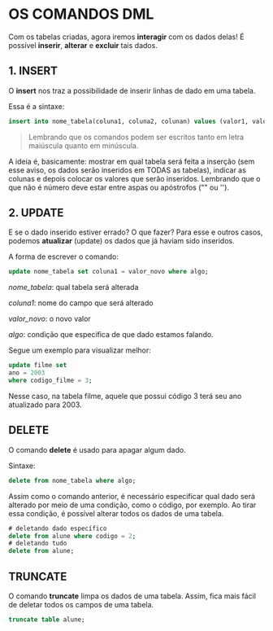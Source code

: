 # OS COMANDOS DML

Com os tabelas criadas, agora iremos **interagir** com os dados delas! É possível **inserir**, **alterar** e **excluir** tais dados.

## 1. INSERT

O **insert** nos traz a possibilidade de inserir linhas de dado em uma tabela.

Essa é a sintaxe:

```sql
insert into nome_tabela(coluna1, coluna2, colunan) values (valor1, valor2, valorn);
```

> Lembrando que os comandos podem ser escritos tanto em letra maiúscula quanto em minúscula.

A ideia é, basicamente: mostrar em qual tabela será feita a inserção (sem esse aviso, os dados serão inseridos em TODAS as tabelas), indicar as colunas e depois colocar os valores que serão inseridos. Lembrando que o que não é número deve estar entre aspas ou apóstrofos ("" ou '').

## 2. UPDATE

E se o dado inserido estiver errado? O que fazer? Para esse e outros casos, podemos **atualizar** (update) os dados que já haviam sido inseridos.

A forma de escrever o comando:

```sql
update nome_tabela set coluna1 = valor_novo where algo;
```

*nome_tabela*: qual tabela será alterada

*coluna1*: nome do campo que será alterado

*valor_novo*: o novo valor 

*algo*: condição que especifica de que dado estamos falando.



Segue um exemplo para visualizar melhor:

```sql
update filme set
ano = 2003
where codigo_filme = 3;
```

Nesse caso, na tabela filme, aquele que possui código 3 terá seu ano atualizado para 2003.



## DELETE

O comando **delete** é usado para apagar algum dado.

Sintaxe:

```sql
delete from nome_tabela where algo;
```

Assim como o comando anterior, é necessário especificar qual dado será alterado por meio de uma condição, como o código, por exemplo. Ao tirar essa condição, é possível alterar todos os dados de uma tabela.

```sql
# deletando dado específico
delete from alune where codigo = 2;
# deletando tudo
delete from alune;
```
## TRUNCATE
O comando **truncate** limpa os dados de uma tabela. Assim, fica mais fácil de deletar todos os campos de uma tabela. 

```sql
truncate table alune;
```




